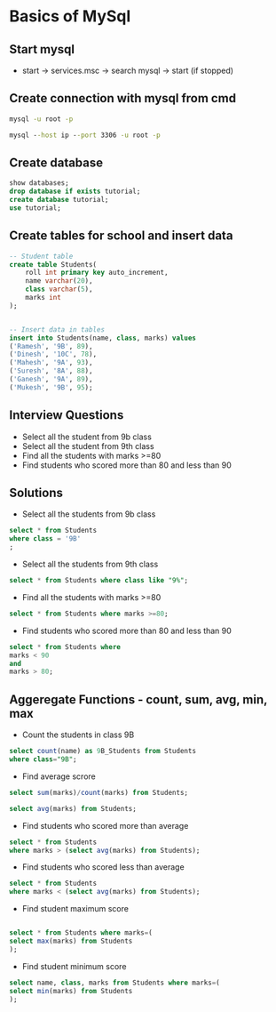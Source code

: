 # Basics of MySql

## Start mysql
- start -> services.msc -> search mysql -> start (if stopped)

## Create connection with mysql from cmd
```cmd
mysql -u root -p

mysql --host ip --port 3306 -u root -p
```

## Create database
```sql
show databases;
drop database if exists tutorial;
create database tutorial;
use tutorial;
```

## Create tables for school and insert data
```sql
-- Student table
create table Students(
	roll int primary key auto_increment,
	name varchar(20),
    class varchar(5),
    marks int
);


-- Insert data in tables
insert into Students(name, class, marks) values
('Ramesh', '9B', 89), 
('Dinesh', '10C', 78), 
('Mahesh', '9A', 93), 
('Suresh', '8A', 88), 
('Ganesh', '9A', 89), 
('Mukesh', '9B', 95);
```


## Interview Questions
- Select all the student from 9b class
- Select all the student from 9th class
- Find all the students with marks >=80
- Find students who scored more than 80 and less than 90

## Solutions
- Select all the students from 9b class
```sql
select * from Students
where class = '9B'
;
```

- Select all the students from 9th class
```sql
select * from Students where class like "9%";
```


- Find all the students with marks >=80
```sql
select * from Students where marks >=80;
```

- Find students who scored more than 80 and less than 90
```sql
select * from Students where 
marks < 90
and
marks > 80;

```


## Aggeregate Functions - count, sum, avg, min, max
- Count the students in class 9B
```sql
select count(name) as 9B_Students from Students
where class="9B";
```

- Find average scrore 
```sql
select sum(marks)/count(marks) from Students;

select avg(marks) from Students;
```

- Find students who scored more than average
```sql
select * from Students 
where marks > (select avg(marks) from Students);
```

- Find students who scored less than average
```sql
select * from Students 
where marks < (select avg(marks) from Students);
```

- Find student maximum score
```sql

select * from Students where marks=(
select max(marks) from Students
);
```

- Find student minimum score
```sql
select name, class, marks from Students where marks=(
select min(marks) from Students
);
```














